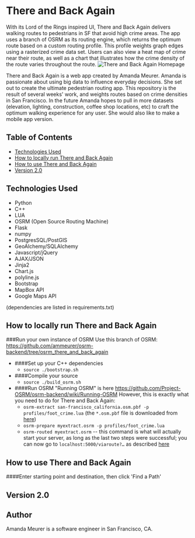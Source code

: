 # There and Back Again
With its Lord of the Rings inspired UI, There and Back Again delivers walking routes to pedestrians in SF that avoid high crime areas. The app uses a branch of OSRM as its routing engine, which returns the optimum route based on a custom routing profile. This profile weights graph edges using a rasterized crime data set. Users can also view a heat map of crime near their route, as well as a chart that illustrates how the crime density of the route varies throughout the route.
![There and Back Again Homepage](/static/thereandbackagain.png)

There and Back Again is a web app created by Amanda Meurer. Amanda is passionate about using big data to influence everyday decisions. She set out to create the ultimate pedestrian routing app. This repository is the result of several weeks' work, and weights routes based on crime densities in San Francisco. In the future Amanda hopes to pull in more datasets (elevation, lighting, construction, coffee shop locations, etc) to craft the optimum walking experience for any user. She would also like to make a mobile app version.




## Table of Contents
* [Technologies Used](#technologiesused)
* [How to locally run There and Back Again](#run)
* [How to use There and Back Again](#use)
* [Version 2.0](#v2)

## <a name="technologiesused"></a>Technologies Used

* Python
* C++
* LUA
* OSRM (Open Source Routing Machine)
* Flask
* numpy
* PostgresSQL/PostGIS
* GeoAlchemy/SQLAlchemy
* Javascript/jQuery
* AJAX/JSON
* Jinja2
* Chart.js
* polyline.js
* Bootstrap
* MapBox API
* Google Maps API

(dependencies are listed in requirements.txt)

## <a name="run"></a>How to locally run There and Back Again
###Run your own instance of OSRM
Use this branch of OSRM: https://github.com/ammeurer/osrm-backend/tree/osrm_there_and_back_again

 * ####Set up your C++ dependencies
 	* `source ./bootstrap.sh`
 * ####Compile your source
    * `source ./build_osrm.sh`
 * ####Run OSRM
   "Running OSRM" is here https://github.com/Project-OSRM/osrm-backend/wiki/Running-OSRM 
   However, this is exactly what you need to do for There and Back Again:
  	* `osrm-extract san-francisco_california.osm.pbf -p profiles/foot_crime.lua` (the `*.osm.pbf` file is downloaded from [here](https://mapzen.com/data/metro-extracts))
  	* `osrm-prepare myextract.osrm -p profiles/foot_crime.lua`
  	* `osrm-routed myextract.osrm` -- this command is what will actually start your server, as long as the last two steps were successful; you can now go to `localhost:5000/viaroute?…` as described [here](https://github.com/Project-OSRM/osrm-backend/wiki/Server-api#service-viaroute)


## <a name="use"></a>How to use There and Back Again

####Enter starting point and destination, then click 'Find a Path'



## <a name="v2"></a>Version 2.0


## <a name="author"></a>Author
Amanda Meurer is a software engineer in San Francisco, CA.
